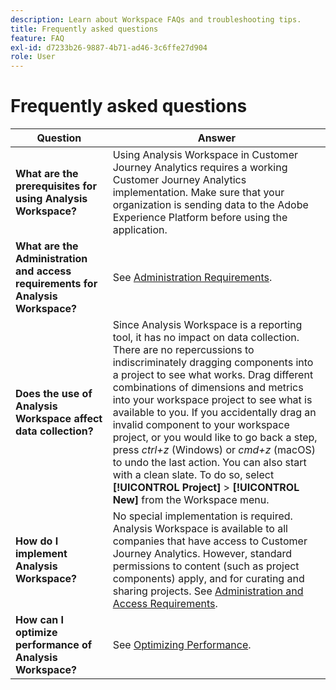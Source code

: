 ```yaml
---
description: Learn about Workspace FAQs and troubleshooting tips.
title: Frequently asked questions
feature: FAQ
exl-id: d7233b26-9887-4b71-ad46-3c6ffe27d904
role: User
---
```

# Frequently asked questions

| Question | Answer |
|--- |--- |
| **What are the prerequisites for using Analysis Workspace?** | Using Analysis Workspace in Customer Journey Analytics requires a working Customer Journey Analytics implementation. Make sure that your organization is sending data to the Adobe Experience Platform before using the application.|
| **What are the Administration and access requirements for Analysis Workspace?** | See [Administration Requirements](/help/analysis-workspace/workspace-faq/frequently-asked-questions-analysis-workspace.md).|
| **Does the use of Analysis Workspace affect data collection?** | Since Analysis Workspace is a reporting tool, it has no impact on data collection. There are no repercussions to indiscriminately dragging components into a project to see what works. Drag different combinations of dimensions and metrics into your workspace project to see what is available to you. If you accidentally drag an invalid component to your workspace project, or you would like to go back a step, press *ctrl+z* (Windows) or *cmd+z* (macOS) to undo the last action. You can also start with a clean slate. To do so, select **[!UICONTROL Project]** > **[!UICONTROL New]** from the Workspace menu.|
| **How do I implement Analysis Workspace?** | No special implementation is required. Analysis Workspace is available to all companies that have access to Customer Journey Analytics. However, standard permissions to content (such as project components) apply, and for curating and sharing projects. See [Administration and Access Requirements](/help/analysis-workspace/workspace-faq/frequently-asked-questions-analysis-workspace.md). |
| **How can I optimize performance of Analysis Workspace?** | See [Optimizing Performance](/help/technotes/optimizing-performance.md). |
